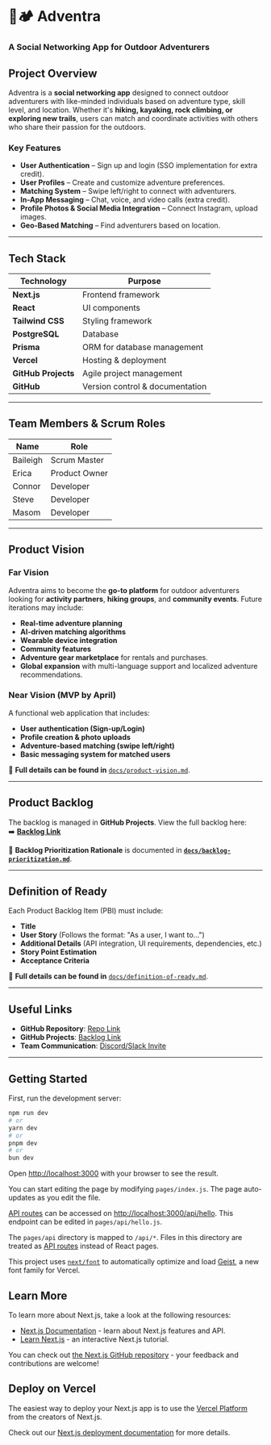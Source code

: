 # 🌲🏕️ Adventra

### **A Social Networking App for Outdoor Adventurers**

## **Project Overview**

Adventra is a **social networking app** designed to connect outdoor adventurers with like-minded individuals based on adventure type, skill level, and location. Whether it's **hiking, kayaking, rock climbing, or exploring new trails**, users can match and coordinate activities with others who share their passion for the outdoors.

### **Key Features**

- **User Authentication** – Sign up and login (SSO implementation for extra credit).
- **User Profiles** – Create and customize adventure preferences.
- **Matching System** – Swipe left/right to connect with adventurers.
- **In-App Messaging** – Chat, voice, and video calls (extra credit).
- **Profile Photos & Social Media Integration** – Connect Instagram, upload images.
- **Geo-Based Matching** – Find adventurers based on location.

---

## **Tech Stack**

| **Technology**      | **Purpose**                     |
| ------------------- | ------------------------------- |
| **Next.js**         | Frontend framework              |
| **React**           | UI components                   |
| **Tailwind CSS**    | Styling framework               |
| **PostgreSQL**      | Database                        |
| **Prisma**          | ORM for database management     |
| **Vercel**          | Hosting & deployment            |
| **GitHub Projects** | Agile project management        |
| **GitHub**          | Version control & documentation |

---

## **Team Members & Scrum Roles**

| **Name** | **Role**      |
| -------- | ------------- |
| Baileigh | Scrum Master  |
| Erica    | Product Owner |
| Connor   | Developer     |
| Steve    | Developer     |
| Masom    | Developer     |

---

## **Product Vision**

### **Far Vision**

Adventra aims to become the **go-to platform** for outdoor adventurers looking for **activity partners**, **hiking groups**, and **community events**. Future iterations may include:

- **Real-time adventure planning**
- **AI-driven matching algorithms**
- **Wearable device integration**
- **Community features**
- **Adventure gear marketplace** for rentals and purchases.
- **Global expansion** with multi-language support and localized adventure recommendations.

### **Near Vision (MVP by April)**

A functional web application that includes:

- **User authentication (Sign-up/Login)**
- **Profile creation & photo uploads**
- **Adventure-based matching (swipe left/right)**
- **Basic messaging system for matched users**

📄 **Full details can be found in** [`docs/product-vision.md`](_docs/product-vision.md).

---

## **Product Backlog**

The backlog is managed in **GitHub Projects**. View the full backlog here:  
➡️ **[Backlog Link](https://github.com/users/masomh-personal/projects/2)**

🔹 **Backlog Prioritization Rationale** is documented in **[`docs/backlog-prioritization.md`](_docs/backlog-prioritization.md)**.

---

## **Definition of Ready**

Each Product Backlog Item (PBI) must include:

- **Title**
- **User Story** (Follows the format: "As a user, I want to…")
- **Additional Details** (API integration, UI requirements, dependencies, etc.)
- **Story Point Estimation**
- **Acceptance Criteria**

📄 **Full details can be found in** [`docs/definition-of-ready.md`](_docs/definition-of-ready.md).

---

## **Useful Links**

- **GitHub Repository**: [Repo Link](YOUR-GITHUB-REPO-URL-HERE)
- **GitHub Projects**: [Backlog Link](YOUR-BACKLOG-TOOL-URL-HERE)
- **Team Communication**: [Discord/Slack Invite](YOUR-TEAM-COMMS-LINK-HERE)

---

## Getting Started

First, run the development server:

```bash
npm run dev
# or
yarn dev
# or
pnpm dev
# or
bun dev
```

Open [http://localhost:3000](http://localhost:3000) with your browser to see the result.

You can start editing the page by modifying `pages/index.js`. The page auto-updates as you edit the file.

[API routes](https://nextjs.org/docs/pages/building-your-application/routing/api-routes) can be accessed on [http://localhost:3000/api/hello](http://localhost:3000/api/hello). This endpoint can be edited in `pages/api/hello.js`.

The `pages/api` directory is mapped to `/api/*`. Files in this directory are treated as [API routes](https://nextjs.org/docs/pages/building-your-application/routing/api-routes) instead of React pages.

This project uses [`next/font`](https://nextjs.org/docs/pages/building-your-application/optimizing/fonts) to automatically optimize and load [Geist](https://vercel.com/font), a new font family for Vercel.

## Learn More

To learn more about Next.js, take a look at the following resources:

- [Next.js Documentation](https://nextjs.org/docs) - learn about Next.js features and API.
- [Learn Next.js](https://nextjs.org/learn-pages-router) - an interactive Next.js tutorial.

You can check out [the Next.js GitHub repository](https://github.com/vercel/next.js) - your feedback and contributions are welcome!

## Deploy on Vercel

The easiest way to deploy your Next.js app is to use the [Vercel Platform](https://vercel.com/new?utm_medium=default-template&filter=next.js&utm_source=create-next-app&utm_campaign=create-next-app-readme) from the creators of Next.js.

Check out our [Next.js deployment documentation](https://nextjs.org/docs/pages/building-your-application/deploying) for more details.
